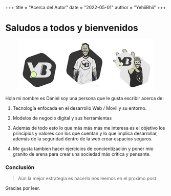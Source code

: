 +++
title = "Acerca del Autor"
date = "2022-05-01"
author = "YehiiBhii"
+++

# Saludos a todos y bienvenidos


<figure>

 <img src="../../public/img/jv-.png"/>

</figure>




Hola mi nombre es Daniel soy una persona que le gusta escribir acerca de:

1. Tecnología enfocada en el desarrollo Web / Movil y su entorno.

2. Modelos de negocio digital y sus herramientas
3. Además de todo esto lo que más más más me interesa es el objetivo
  los principios y valores con los que cuentan y lo que implica desarrollar, además de la seguridad
  dentro de la web crear espacios seguros. 
4. Me gusta tambien hacer ejercicios de concientización y poner mio granito de arena para crear una sociedad más 
critica y pensante.

### Conclusión

>Aún la mejor estrategia es hacerlo nos leemos en el proximo post

Gracias por leer.
